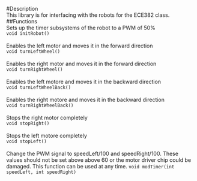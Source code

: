 #Description<br>
This library is for interfacing with the robots for the ECE382 class.<br>
##Functions<br>
Sets up the timer subsystems of the robot to a PWM of 50%<br>
`void initRobot()`<br>
<br>
Enables the left motor and moves it in the forward direction<br>
`void turnLeftWheel()`<br>
<br>
Enables the right motor and moves it in the forward direction<br>
`void turnRightWheel()`<br>
<br>
Enables the left motore and moves it in the backward direction<br>
`void turnLeftWheelBack()`<br>
<br>
Enables the right motore and moves it in the backward direction<br>
`void turnRightWheelBack()`<br>
<br>
Stops the right motor completely<br>
`void stopRight()`<br>
<br>
Stops the left motore completely<br>
`void stopLeft()`<br>
<br>
Change the PWM signal to speedLeft/100 and speedRight/100.  These values should not be set above above 60 or the motor driver chip could be damaged.  This function can be used at any time.
`void modTimer(int speedLeft, int speedRight)`
